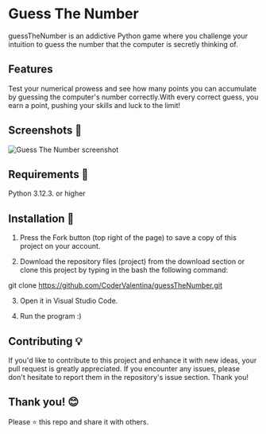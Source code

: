 # Guess The Number
guessTheNumber is an addictive Python game where you challenge your intuition to guess the number that the computer is secretly thinking of.

## Features
Test your numerical prowess and see how many points you can accumulate by guessing the computer's number correctly.With
every correct guess, you earn a point, pushing your skills and luck to the limit!

## Screenshots 📸
![Guess The Number screenshot](screenshots/guessTheNumberScreenshot.png)
## Requirements 🔧
Python 3.12.3. or higher

## Installation 🔌
1. Press the Fork button (top right of the page) to save a copy of this project on your account.

2. Download the repository files (project) from the download section or clone this project by typing in the bash the following command:

git clone https://github.com/CoderValentina/guessTheNumber.git

3. Open it in Visual Studio Code.

4. Run the program :)

## Contributing 💡
If you'd like to contribute to this project and enhance it with new ideas, your pull request is greatly appreciated. If you encounter any issues, please don't hesitate to report them in the repository's issue section. Thank you!

## Thank you! 😊
Please ⭐️ this repo and share it with others.
